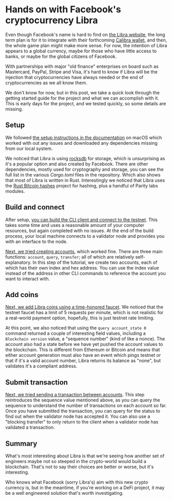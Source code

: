 # Hands on with Facebook's cryptocurrency Libra

Even though Facebook's name is hard to find on [the Libra website](https://libra.org), the long term plan is for it to integrate with their forthcoming [Calibra wallet](https://newsroom.fb.com/news/2019/06/coming-in-2020-calibra/), and then, the whole game plan might make more sense. For now, the intention of Libra appears to a global currency, maybe for those who have little access to banks, or maybe for the global citizens of Facebook.

With partnerships with major "old finance" enterprises on board such as Mastercard, PayPal, Stripe and Visa, it's hard to know if Libra will be the injection that cryptocurrencies have always needed or the end of cryptocurrencies as we all know them.

We don't know for now, but in this post, we take a quick look through the getting started guide for the project and what we can accomplish with it. This is early days for the project, and we tested quickly, so some details are missing.

## Setup

We followed [the setup instructions in the documentation](https://developers.libra.org/docs/my-first-transaction#clone-and-build-libra-core) on macOS which worked with out any issues and downloaded any dependencies missing from our local system.

We noticed that Libra is using [rocksdb](https://rocksdb.org) for storage, which is unsurprising as it's a popular option and also created by Facebook. There are other dependencies, mostly used for cryptography and storage, you can see the full list in the various _Cargo.toml_ files in the repository. Which also shows that most of Libra is written in Rust. Interestingly we noticed that Libra uses the [Rust Bitcoin hashes](https://github.com/rust-bitcoin/bitcoin_hashes) project for hashing, plus a handful of Parity labs modules.

## Build and connect

After setup, [you can build the CLI client and connect to the testnet](https://developers.libra.org/docs/my-first-transaction#build-libra-cli-client-and-connect-to-the-testnet). This takes some time and uses a reasonable amount of your computer resources, but again completed with no issues. At the end of the build process, your local machine connects to a validator node and provides you with an interface to the node.

[Next, we tried creating accounts](https://developers.libra.org/docs/my-first-transaction#create-alice-s-and-bob-s-account), which worked fine. There are three main functions: `account`, `query`, `transfer`; all of which are relatively self-explanatory. In this step of the tutorial, we create two accounts, each of which has their own index and hex address. You can use the index value instead of the address in other CLI commands to reference the account you want to interact with.

## Add coins

[Next, we add Libra coins using a time-honored faucet](https://developers.libra.org/docs/my-first-transaction#add-libra-coins-to-alice-s-and-bob-s-accounts). We noticed that the testnet faucet has a limit of 5 requests per minute, which is not realistic for a real-world payment option, hopefully, this is just testnet rate limiting.

At this point, we also noticed that using the `query account_state 0` command returned a couple of interesting field values, including a `Blockchain version` value, a "sequence number" (kind of like a nonce). The account also had a state before we have yet pushed the account values to the blockchain. This is different from Ethereum or Bitcoin and means that either account generation must also have an event which pings testnet or that if it's a valid account number, Libra returns its balance as "none", but validates it's a compliant address.

## Submit transaction

[Next, we tried sending a transaction between accounts](https://developers.libra.org/docs/my-first-transaction#submit-a-transaction). This step reintroduces the sequence value mentioned above, as you can query the sequence to understand the number of transactions on each account so far. Once you have submitted the transaction, you can query for the status to find out when the validator node has accepted it. You can also use a "blocking transfer" to only return to the client when a validator node has validated a transaction.

## Summary

What's most interesting about Libra is that we're seeing how another set of engineers maybe not so steeped in the crypto-world would build a blockchain. That's not to say their choices are better or worse, but it's interesting.

Who knows what Facebook (sorry Libra's) aim with this new crypto currency is, but in the meantime, if you're working on a DeFi project, it may be a well engineered solution that's worth investigating.

